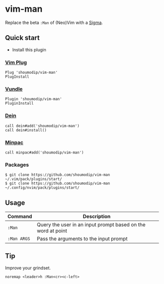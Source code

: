 # vim-man
Replace the beta `:Man` of (Neo)Vim with a [Sigma](https://www.youtube.com/watch?v=wLz9xU6J88k).

## Quick start
- Install this plugin

### [Vim Plug](https://github.com/junegunn/vim-plug)
```vim
Plug 'shoumodip/vim-man'
PlugInstall
```

### [Vundle](https://github.com/VundleVim/Vundle.vim)
```vim
Plugin 'shoumodip/vim-man'
PluginInstall
```

### [Dein](https://github.com/Shougo/dein.vim)
```vim
call dein#add('shoumodip/vim-man')
call dein#install()
```

### [Minpac](https://github.com/k-takata/minpac)
```vim
call minpac#add('shoumodip/vim-man')
```

### Packages
```console
$ git clone https://github.com/shoumodip/vim-man ~/.vim/pack/plugins/start/
$ git clone https://github.com/shoumodip/vim-man ~/.config/nvim/pack/plugins/start/
```

## Usage
| Command | Description |
| ------- | ----------- |
| `:Man` | Query the user in an input prompt based on the word at point |
| `:Man ARGS` | Pass the arguments to the input prompt |

## Tip
Improve your grindset.

```vim
noremap <leader>h :Man<cr><c-left>
```
